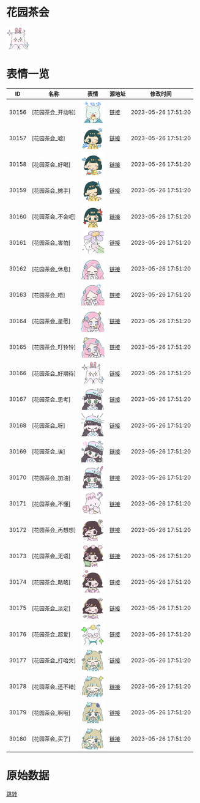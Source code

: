# 花园茶会

<img src="./cover.png" height="60" alt="cover" />

# 表情一览

|ID|名称|表情|源地址|修改时间|
|----|----|----|----|----|
|30156|[花园茶会_开动啦]|<img src="./pic/030156_%5B花园茶会_开动啦%5D.png" height="60" alt="开动啦"/>|[链接](https://i0.hdslb.com/bfs/garb/95abdb1ffd7d1ae7f525d9323e51fc0ec2809986.png)|2023-05-26 17:51:20|
|30157|[花园茶会_嘘]|<img src="./pic/030157_%5B花园茶会_嘘%5D.png" height="60" alt="嘘"/>|[链接](https://i0.hdslb.com/bfs/garb/89d97034f05e1edd9b8f584a6ec04377704a11e4.png)|2023-05-26 17:51:20|
|30158|[花园茶会_好喝]|<img src="./pic/030158_%5B花园茶会_好喝%5D.png" height="60" alt="好喝"/>|[链接](https://i0.hdslb.com/bfs/garb/86fc0e7c4ebaa8a526456e2101798e12f0e98eb9.png)|2023-05-26 17:51:20|
|30159|[花园茶会_摊手]|<img src="./pic/030159_%5B花园茶会_摊手%5D.png" height="60" alt="摊手"/>|[链接](https://i0.hdslb.com/bfs/garb/7d99c3b46247d9ee0d01a665d8907ea4557a8bb8.png)|2023-05-26 17:51:20|
|30160|[花园茶会_不会吧]|<img src="./pic/030160_%5B花园茶会_不会吧%5D.png" height="60" alt="不会吧"/>|[链接](https://i0.hdslb.com/bfs/garb/12397d829818e71c1bcfe481e682782d22b307aa.png)|2023-05-26 17:51:20|
|30161|[花园茶会_害怕]|<img src="./pic/030161_%5B花园茶会_害怕%5D.png" height="60" alt="害怕"/>|[链接](https://i0.hdslb.com/bfs/garb/e0ac22914f72ac75ce3fdf82417851ba31898196.png)|2023-05-26 17:51:20|
|30162|[花园茶会_休息]|<img src="./pic/030162_%5B花园茶会_休息%5D.png" height="60" alt="休息"/>|[链接](https://i0.hdslb.com/bfs/garb/b8530c7e663e0127fa35174fac14231d71394d8a.png)|2023-05-26 17:51:20|
|30163|[花园茶会_唔]|<img src="./pic/030163_%5B花园茶会_唔%5D.png" height="60" alt="唔"/>|[链接](https://i0.hdslb.com/bfs/garb/19545ea61ca65ec3dffbc1ab7d2eaef45b836509.png)|2023-05-26 17:51:20|
|30164|[花园茶会_星愿]|<img src="./pic/030164_%5B花园茶会_星愿%5D.png" height="60" alt="星愿"/>|[链接](https://i0.hdslb.com/bfs/garb/64217f07a8bf147b0b6c25dcb5c6f163db79e475.png)|2023-05-26 17:51:20|
|30165|[花园茶会_叮铃铃]|<img src="./pic/030165_%5B花园茶会_叮铃铃%5D.png" height="60" alt="叮铃铃"/>|[链接](https://i0.hdslb.com/bfs/garb/e58de38210caf4330e9afbc08243459066e79333.png)|2023-05-26 17:51:20|
|30166|[花园茶会_好期待]|<img src="./pic/030166_%5B花园茶会_好期待%5D.png" height="60" alt="好期待"/>|[链接](https://i0.hdslb.com/bfs/garb/58b6480a2692f0edb88700187750ff9fa029b576.png)|2023-05-26 17:51:20|
|30167|[花园茶会_思考]|<img src="./pic/030167_%5B花园茶会_思考%5D.png" height="60" alt="思考"/>|[链接](https://i0.hdslb.com/bfs/garb/0d89540a250c40e35eb5b32d9d75d0caef321022.png)|2023-05-26 17:51:20|
|30168|[花园茶会_呀]|<img src="./pic/030168_%5B花园茶会_呀%5D.png" height="60" alt="呀"/>|[链接](https://i0.hdslb.com/bfs/garb/797f3bf6b9720731593a9b2ee8a94d18cd6a1304.png)|2023-05-26 17:51:20|
|30169|[花园茶会_诶]|<img src="./pic/030169_%5B花园茶会_诶%5D.png" height="60" alt="诶"/>|[链接](https://i0.hdslb.com/bfs/garb/db6c701c2a6e999eead9aab72e8ed3d3c7341ab0.png)|2023-05-26 17:51:20|
|30170|[花园茶会_加油]|<img src="./pic/030170_%5B花园茶会_加油%5D.png" height="60" alt="加油"/>|[链接](https://i0.hdslb.com/bfs/garb/a9bfc13383ee2b964b58821107a0da7971c77950.png)|2023-05-26 17:51:20|
|30171|[花园茶会_不懂]|<img src="./pic/030171_%5B花园茶会_不懂%5D.png" height="60" alt="不懂"/>|[链接](https://i0.hdslb.com/bfs/garb/b3a309f13c06d7da55a0745128f758f8b02242ca.png)|2023-05-26 17:51:20|
|30172|[花园茶会_再想想]|<img src="./pic/030172_%5B花园茶会_再想想%5D.png" height="60" alt="再想想"/>|[链接](https://i0.hdslb.com/bfs/garb/b0efbef71265b06746493d23d7c910232a6a855d.png)|2023-05-26 17:51:20|
|30173|[花园茶会_无语]|<img src="./pic/030173_%5B花园茶会_无语%5D.png" height="60" alt="无语"/>|[链接](https://i0.hdslb.com/bfs/garb/3581f56d57e6f86ea0a50f43b2b8895a339bcb3a.png)|2023-05-26 17:51:20|
|30174|[花园茶会_略略]|<img src="./pic/030174_%5B花园茶会_略略%5D.png" height="60" alt="略略"/>|[链接](https://i0.hdslb.com/bfs/garb/259db80fae4f5b3356132f7839417944d9f3ee7f.png)|2023-05-26 17:51:20|
|30175|[花园茶会_淡定]|<img src="./pic/030175_%5B花园茶会_淡定%5D.png" height="60" alt="淡定"/>|[链接](https://i0.hdslb.com/bfs/garb/6d6e5e544d59e45d5128616ae4cacc74a7597445.png)|2023-05-26 17:51:20|
|30176|[花园茶会_超爱]|<img src="./pic/030176_%5B花园茶会_超爱%5D.png" height="60" alt="超爱"/>|[链接](https://i0.hdslb.com/bfs/garb/cbcd458259091f1dd81c82025eb0289da196bff5.png)|2023-05-26 17:51:20|
|30177|[花园茶会_打哈欠]|<img src="./pic/030177_%5B花园茶会_打哈欠%5D.png" height="60" alt="打哈欠"/>|[链接](https://i0.hdslb.com/bfs/garb/3ad58528c49b185acc86eed77d35a0e433b20bef.png)|2023-05-26 17:51:20|
|30178|[花园茶会_还不错]|<img src="./pic/030178_%5B花园茶会_还不错%5D.png" height="60" alt="还不错"/>|[链接](https://i0.hdslb.com/bfs/garb/9c5f43c7441b10d2583d3317ef12f4e5d8ce8ac7.png)|2023-05-26 17:51:20|
|30179|[花园茶会_啊哦]|<img src="./pic/030179_%5B花园茶会_啊哦%5D.png" height="60" alt="啊哦"/>|[链接](https://i0.hdslb.com/bfs/garb/4f485c00afc1cf4e3c8054c4f1b3fd78dcb23630.png)|2023-05-26 17:51:20|
|30180|[花园茶会_买了]|<img src="./pic/030180_%5B花园茶会_买了%5D.png" height="60" alt="买了"/>|[链接](https://i0.hdslb.com/bfs/garb/f31863702ba557926e7bac013a8e39e15b555196.png)|2023-05-26 17:51:20|

# 原始数据

[跳转](./raw.json)

